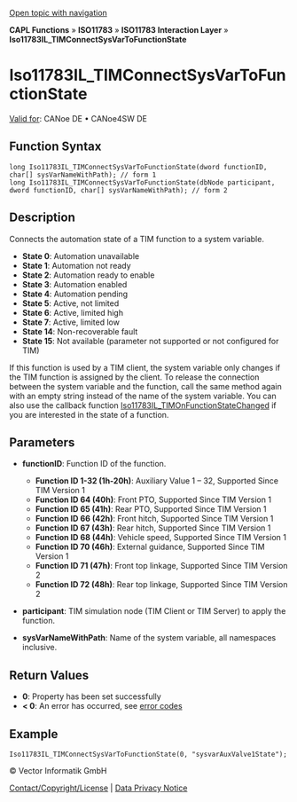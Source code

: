 [Open topic with navigation](../../../../../../CANoeDEFamily.htm#Topics/CAPLFunctions/ISO11783/ISOInteractionLayer/Functions/CAPLfunctionIso11783ILtimConnectSysVarToFunctionState.md)

**CAPL Functions** » **ISO11783** » **ISO11783 Interaction Layer** » **Iso11783IL_TIMConnectSysVarToFunctionState**

# Iso11783IL_TIMConnectSysVarToFunctionState

[Valid for](../../../../Shared/FeatureAvailability.md): CANoe DE • CANoe4SW DE

## Function Syntax

```plaintext
long Iso11783IL_TIMConnectSysVarToFunctionState(dword functionID, char[] sysVarNameWithPath); // form 1
long Iso11783IL_TIMConnectSysVarToFunctionState(dbNode participant, dword functionID, char[] sysVarNameWithPath); // form 2
```

## Description

Connects the automation state of a TIM function to a system variable.

- **State 0**: Automation unavailable
- **State 1**: Automation not ready
- **State 2**: Automation ready to enable
- **State 3**: Automation enabled
- **State 4**: Automation pending
- **State 5**: Active, not limited
- **State 6**: Active, limited high
- **State 7**: Active, limited low
- **State 14**: Non-recoverable fault
- **State 15**: Not available (parameter not supported or not configured for TIM)

If this function is used by a TIM client, the system variable only changes if the TIM function is assigned by the client. To release the connection between the system variable and the function, call the same method again with an empty string instead of the name of the system variable. You can also use the callback function [Iso11783IL_TIMOnFunctionStateChanged](CAPLfunctionIso11783ILtimOnFunctionStateChanged.md) if you are interested in the state of a function.

## Parameters

- **functionID**: Function ID of the function.
  - **Function ID 1-32 (1h-20h)**: Auxiliary Value 1 – 32, Supported Since TIM Version 1
  - **Function ID 64 (40h)**: Front PTO, Supported Since TIM Version 1
  - **Function ID 65 (41h)**: Rear PTO, Supported Since TIM Version 1
  - **Function ID 66 (42h)**: Front hitch, Supported Since TIM Version 1
  - **Function ID 67 (43h)**: Rear hitch, Supported Since TIM Version 1
  - **Function ID 68 (44h)**: Vehicle speed, Supported Since TIM Version 1
  - **Function ID 70 (46h)**: External guidance, Supported Since TIM Version 1
  - **Function ID 71 (47h)**: Front top linkage, Supported Since TIM Version 2
  - **Function ID 72 (48h)**: Rear top linkage, Supported Since TIM Version 2

- **participant**: TIM simulation node (TIM Client or TIM Server) to apply the function.

- **sysVarNameWithPath**: Name of the system variable, all namespaces inclusive.

## Return Values

- **0**: Property has been set successfully
- **< 0**: An error has occurred, see [error codes](../../../CAPLfunctionsISOj1939ErrorCodes.md)

## Example

```plaintext
Iso11783IL_TIMConnectSysVarToFunctionState(0, "sysvarAuxValve1State");
```

© Vector Informatik GmbH

[Contact/Copyright/License](../../../../Shared/ContactCopyrightLicense.md) | [Data Privacy Notice](https://www.vector.com/int/en/company/get-info/privacy-policy/)